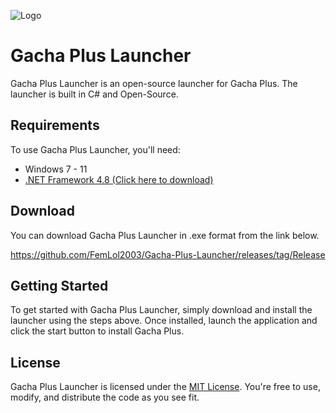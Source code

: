 
![Logo](Gacha%20Plus%20Launcher/Resources/background.png)


# Gacha Plus Launcher

Gacha Plus Launcher is an open-source launcher for Gacha Plus. The launcher is built in C# and Open-Source.


## Requirements

To use Gacha Plus Launcher, you'll need:

 * Windows 7 - 11
* [.NET Framework 4.8 (Click here to download)](https://dotnet.microsoft.com/en-us/download/dotnet-framework/net48)


## Download

You can download Gacha Plus Launcher in .exe format from the link below.

https://github.com/FemLol2003/Gacha-Plus-Launcher/releases/tag/Release

## Getting Started

To get started with Gacha Plus Launcher, simply download and install the launcher using the steps above. Once installed, launch the application and click the start button to install Gacha Plus.
## License

Gacha Plus Launcher is licensed under the
[MIT License](LICENSE). You're free to use, modify, and distribute the code as you see fit.
